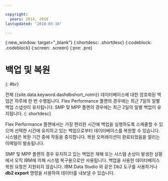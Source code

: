 ```yaml
---

copyright:
  years: 2014, 2018
lastupdated: "2018-03-16"

---
```


<!-- Attribute definitions --> 
{:new_window: target="_blank"}
{:shortdesc: .shortdesc}
{:codeblock: .codeblock}
{:screen: .screen}
{:pre: .pre}

# 백업 및 복원
{: #br}

전체 {{site.data.keyword.dashdbshort_notm}} 데이터베이스에 대한 암호화된 백업은 하루에 한 번 수행됩니다. Flex Performance 플랜의 경우에는 최근 7일의 일별 백업 스냅샷이 유지됩니다. SMP 및 MPP 플랜의 경우에는 최근 2일의 일별 백업이 유지됩니다.
{: shortdesc}

Flex Performance 플랜에서는 가장 편리한 시간에 백업을 실행하도록 스케줄할 수 있으며 선택한 시간에 유지하고 있는 백업으로부터 데이터베이스를 복원할 수 있습니다. 시스템은 복원 기간 중에 작동을 중지합니다. 복원 오퍼레이션이 완료되었음을 알리는 이메일이 발송됩니다. 

SMP 및 MPP 플랜의 경우 유지하고 있는 백업은 재해 또는 시스템 손상이 발생한 상황에서 오직 IBM에 의해 시스템 복구용으로만 사용됩니다. 백업을 사용한 데이터베이스 복원 요청은 지원되지 않습니다. IBM Data Studio 와 같은 Db2 도구를 사용하거나 **db2 export** 명령을 사용하여 데이터를 내보낼 수 있습니다.  
